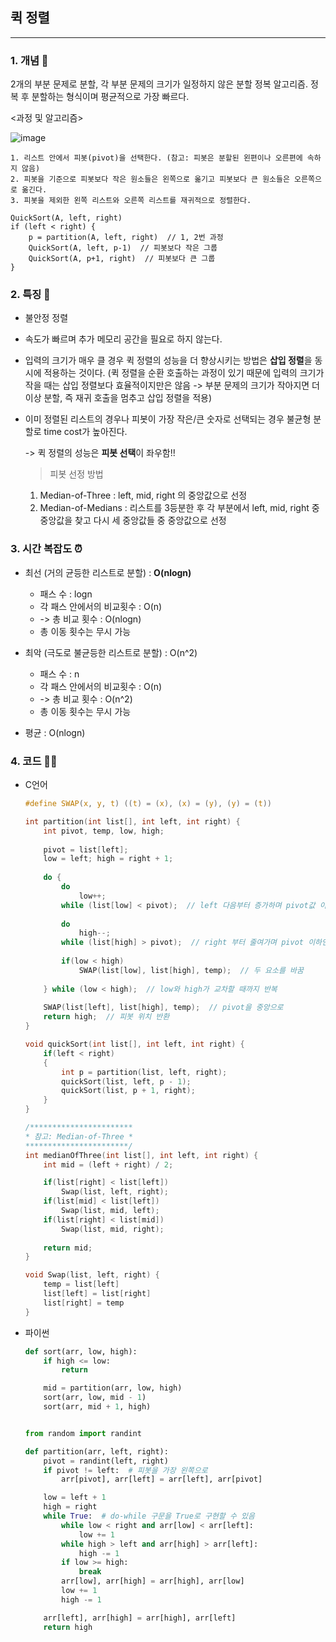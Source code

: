 ## 퀵 정렬
---

### 1. 개념 🌱

2개의 부분 문제로 분할, 각 부분 문제의 크기가 일정하지 않은 분할 정복 알고리즘. 정복 후 분할하는 형식이며 평균적으로 가장 빠르다.

<과정 및 알고리즘>

![image](https://user-images.githubusercontent.com/77239220/158541873-f0d517ba-5a24-45e2-81b3-31732de4127f.png)


    1. 리스트 안에서 피봇(pivot)을 선택한다. (참고: 피봇은 분할된 왼편이나 오른편에 속하지 않음)
    2. 피봇을 기준으로 피봇보다 작은 원소들은 왼쪽으로 옮기고 피봇보다 큰 원소들은 오른쪽으로 옮긴다.
    3. 피봇을 제외한 왼쪽 리스트와 오른쪽 리스트를 재귀적으로 정렬한다.

    QuickSort(A, left, right)
    if (left < right) {  
        p = partition(A, left, right)  // 1, 2번 과정
        QuickSort(A, left, p-1)  // 피봇보다 작은 그룹
        QuickSort(A, p+1, right)  // 피봇보다 큰 그룹
    }


### 2. 특징 🌸

- 불안정 정렬
- 속도가 빠르며 추가 메모리 공간을 필요로 하지 않는다.
- 입력의 크기가 매우 클 경우 퀵 정렬의 성능을 더 향상시키는 방법은 **삽입 정렬**을 동시에 적용하는 것이다. (퀵 정렬을 순환 호출하는 과정이 있기 때문에 입력의 크기가 작을 때는 삽입 정렬보다 효율적이지만은 않음 -> 부분 문제의 크기가 작아지면 더 이상 분할, 즉 재귀 호출을 멈추고 삽입 정렬을 적용)
- 이미 정렬된 리스트의 경우나 피봇이 가장 작은/큰 숫자로 선택되는 경우 불균형 분할로 time cost가 높아진다. 
    
    -> 퀵 정렬의 성능은 **피봇 선택**이 좌우함!!

    > 피봇 선정 방법
    
    1. Median-of-Three : left, mid, right 의 중앙값으로 선정 
    2. Median-of-Medians : 리스트를 3등분한 후 각 부분에서 left, mid, right 중 중앙값을 찾고 다시 세 중앙값들 중 중앙값으로 선정

### 3. 시간 복잡도 ⏰
- 최선 (거의 균등한 리스트로 분할) : **O(nlogn)**
    
    - 패스 수 : logn
    - 각 패스 안에서의 비교횟수 : O(n)
    - -> 총 비교 횟수 : O(nlogn)
    - 총 이동 횟수는 무시 가능

- 최악 (극도로 불균등한 리스트로 분할) : O(n^2)

    - 패스 수 : n
    - 각 패스 안에서의 비교횟수 : O(n)
    - -> 총 비교 횟수 : O(n^2)
    - 총 이동 횟수는 무시 가능

- 평균 : O(nlogn)

### 4. 코드 🧑‍💻

- C언어
    ```c
    #define SWAP(x, y, t) ((t) = (x), (x) = (y), (y) = (t))

    int partition(int list[], int left, int right) {
        int pivot, temp, low, high;
        
        pivot = list[left];
        low = left; high = right + 1;
        
        do {
            do
                low++;
            while (list[low] < pivot);  // left 다음부터 증가하며 pivot값 이상인 원소 찾기
            
            do  
                high--;
            while (list[high] > pivot);  // right 부터 줄여가며 pivot 이하인 원소 찾기
            
            if(low < high)
                SWAP(list[low], list[high], temp);  // 두 요소를 바꿈
        
        } while (low < high);  // low와 high가 교차할 때까지 반복
        
        SWAP(list[left], list[high], temp);  // pivot을 중앙으로
        return high;  // 피봇 위치 반환
    }

    void quickSort(int list[], int left, int right) {
        if(left < right)
        {
            int p = partition(list, left, right);
            quickSort(list, left, p - 1);
            quickSort(list, p + 1, right);
        }
    }

    /***********************
    * 참고: Median-of-Three *
    ***********************/
    int medianOfThree(int list[], int left, int right) {
        int mid = (left + right) / 2;

        if(list[right] < list[left])
            Swap(list, left, right);
        if(list[mid] < list[left])
            Swap(list, mid, left);
        if(list[right] < list[mid])
            Swap(list, mid, right);
            
        return mid;
    }

    void Swap(list, left, right) {
        temp = list[left]
        list[left] = list[right]
        list[right] = temp  
    }
    ```

- 파이썬
    ```python
    def sort(arr, low, high):
        if high <= low:
            return

        mid = partition(arr, low, high)
        sort(arr, low, mid - 1)
        sort(arr, mid + 1, high)


    from random import randint

    def partition(arr, left, right):
        pivot = randint(left, right)
        if pivot != left:  # 피봇을 가장 왼쪽으로
            arr[pivot], arr[left] = arr[left], arr[pivot]

        low = left + 1
        high = right
        while True:  # do-while 구문을 True로 구현할 수 있음
            while low < right and arr[low] < arr[left]:
                low += 1
            while high > left and arr[high] > arr[left]:
                high -= 1
            if low >= high:
                break
            arr[low], arr[high] = arr[high], arr[low]
            low += 1
            high -= 1

        arr[left], arr[high] = arr[high], arr[left]
        return high
    ```